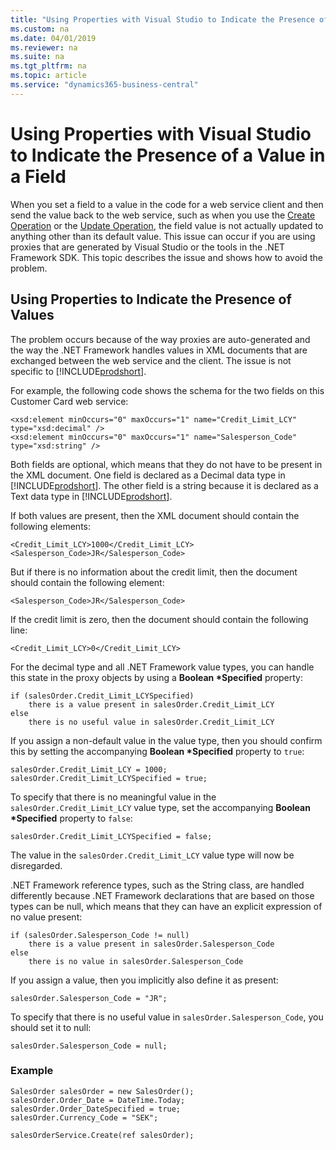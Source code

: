 ```yaml
---
title: "Using Properties with Visual Studio to Indicate the Presence of a Value in a Field"
ms.custom: na
ms.date: 04/01/2019
ms.reviewer: na
ms.suite: na
ms.tgt_pltfrm: na
ms.topic: article
ms.service: "dynamics365-business-central"
---
```

# Using Properties with Visual Studio to Indicate the Presence of a Value in a Field
When you set a field to a value in the code for a web service client and then send the value back to the web service, such as when you use the [Create Operation](Create-Operation.md) or the [Update Operation](Update-Operation.md), the field value is not actually updated to anything other than its default value. This issue can occur if you are using proxies that are generated by Visual Studio or the tools in the .NET Framework SDK. This topic describes the issue and shows how to avoid the problem.  
  
## Using Properties to Indicate the Presence of Values  
The problem occurs because of the way proxies are auto-generated and the way the .NET Framework handles values in XML documents that are exchanged between the web service and the client. The issue is not specific to [!INCLUDE[prodshort](../developer/includes/prodshort.md)].  
  
 For example, the following code shows the schema for the two fields on this Customer Card web service:  
  
```  
<xsd:element minOccurs="0" maxOccurs="1" name="Credit_Limit_LCY" type="xsd:decimal" />   
<xsd:element minOccurs="0" maxOccurs="1" name="Salesperson_Code" type="xsd:string" />   
```  
  
 Both fields are optional, which means that they do not have to be present in the XML document. One field is declared as a Decimal data type in [!INCLUDE[prodshort](../developer/includes/prodshort.md)]. The other field is a string because it is declared as a Text data type in [!INCLUDE[prodshort](../developer/includes/prodshort.md)].  
  
 If both values are present, then the XML document should contain the following elements:  
  
```  
<Credit_Limit_LCY>1000</Credit_Limit_LCY>   
<Salesperson_Code>JR</Salesperson_Code>   
```  
  
 But if there is no information about the credit limit, then the document should contain the following element:  
  
```  
<Salesperson_Code>JR</Salesperson_Code>   
```  
  
 If the credit limit is zero, then the document should contain the following line:  
  
```  
<Credit_Limit_LCY>0</Credit_Limit_LCY>   
```  
  
 For the decimal type and all .NET Framework value types, you can handle this  state in the proxy objects by using a **Boolean \*Specified** property:  
  
```  
if (salesOrder.Credit_Limit_LCYSpecified)  
    there is a value present in salesOrder.Credit_Limit_LCY  
else   
    there is no useful value in salesOrder.Credit_Limit_LCY  
```  
  
 If you assign a non-default value in the value type, then you should confirm this by setting the accompanying **Boolean \*Specified** property to `true`:  
  
```  
salesOrder.Credit_Limit_LCY = 1000;  
salesOrder.Credit_Limit_LCYSpecified = true;  
```  
  
 To specify that there is no meaningful value in the `salesOrder.Credit_Limit_LCY` value type, set the accompanying **Boolean \*Specified** property to `false`:  
  
```  
salesOrder.Credit_Limit_LCYSpecified = false;  
```  
  
 The value in the `salesOrder.Credit_Limit_LCY` value type will now be disregarded.  
  
 .NET Framework reference types, such as the String class, are handled differently because .NET Framework declarations that are based on those types can be null, which means that they can have an explicit expression of no value present:  
  
```  
if (salesOrder.Salesperson_Code != null)  
    there is a value present in salesOrder.Salesperson_Code  
else   
    there is no value in salesOrder.Salesperson_Code  
```  
  
 If you assign a value, then you implicitly also define it as present:  
  
```  
salesOrder.Salesperson_Code = "JR";  
```  
  
 To specify that there is no useful value in `salesOrder.Salesperson_Code`, you should set it to null:  
  
```  
salesOrder.Salesperson_Code = null;  
```  
  
### Example  
  
```  
SalesOrder salesOrder = new SalesOrder();  
salesOrder.Order_Date = DateTime.Today;  
salesOrder.Order_DateSpecified = true;  
salesOrder.Currency_Code = "SEK";  
  
salesOrderService.Create(ref salesOrder);  
```